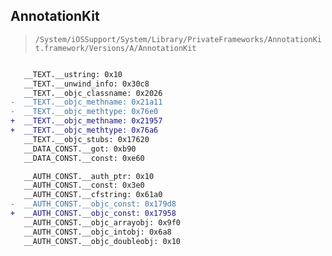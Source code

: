 ## AnnotationKit

> `/System/iOSSupport/System/Library/PrivateFrameworks/AnnotationKit.framework/Versions/A/AnnotationKit`

```diff

   __TEXT.__ustring: 0x10
   __TEXT.__unwind_info: 0x30c8
   __TEXT.__objc_classname: 0x2026
-  __TEXT.__objc_methname: 0x21a11
-  __TEXT.__objc_methtype: 0x76e0
+  __TEXT.__objc_methname: 0x21957
+  __TEXT.__objc_methtype: 0x76a6
   __TEXT.__objc_stubs: 0x17620
   __DATA_CONST.__got: 0xb90
   __DATA_CONST.__const: 0xe60

   __AUTH_CONST.__auth_ptr: 0x10
   __AUTH_CONST.__const: 0x3e0
   __AUTH_CONST.__cfstring: 0x61a0
-  __AUTH_CONST.__objc_const: 0x179d8
+  __AUTH_CONST.__objc_const: 0x17958
   __AUTH_CONST.__objc_arrayobj: 0x9f0
   __AUTH_CONST.__objc_intobj: 0x6a8
   __AUTH_CONST.__objc_doubleobj: 0x10

```
